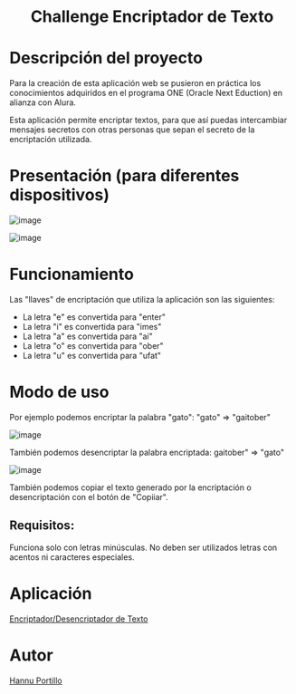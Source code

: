 <h1 align="center">Challenge Encriptador de Texto</h1>

# Descripción del proyecto
Para la creación de esta aplicación web se pusieron en práctica los conocimientos adquiridos en el programa ONE (Oracle Next Eduction) en alianza con Alura.

Esta aplicación permite encriptar textos, para que así puedas intercambiar mensajes secretos con otras personas que sepan el secreto de la encriptación utilizada.

# Presentación (para diferentes dispositivos)

![image](https://github.com/user-attachments/assets/325d858d-c894-4c1a-b4a5-83ac3b1185ee)

![image](https://github.com/user-attachments/assets/41db4b63-af2d-4d4f-81e6-cb4128a30dee)

# Funcionamiento

Las "llaves" de encriptación que utiliza la aplicación son las siguientes:

<ul>
  <li>La letra "e" es convertida para "enter"</li>
  <li>La letra "i" es convertida para "imes"</li>
  <li>La letra "a" es convertida para "ai"</li>
  <li>La letra "o" es convertida para "ober"</li>
  <li>La letra "u" es convertida para "ufat"</li>
</ul>

# Modo de uso

Por ejemplo podemos encriptar la palabra "gato":
"gato" => "gaitober"

![image](https://github.com/user-attachments/assets/08209959-38fe-4aad-8fb8-e0a47bb20f7b)

También podemos desencriptar la palabra encriptada:
gaitober" => "gato"

![image](https://github.com/user-attachments/assets/7d530ade-7a2b-4bda-812b-75d17f2cb2c4)

También podemos copiar el texto generado por la encriptación o desencriptación con el botón de "Copiiar".

## Requisitos:

Funciona solo con letras minúsculas.
No deben ser utilizados letras con acentos ni caracteres especiales.

# Aplicación

<a href="https://hpord.github.io/challenge-encriptador/" target="_blank">Encriptador/Desencriptador de Texto</a>

# Autor

<a href="https://www.linkedin.com/in/hannu-portillo-26b990213/" target="_blank">Hannu Portillo</a>
